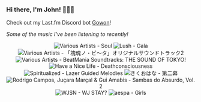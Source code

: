 ### Hi there, I'm John! 🏄🏻‍♂️

Check out my Last.fm Discord bot [Gowon](http://gowon.ca)!

_Some of the music I've been listening to recently!_


<!-- lastfm -->
<p align="center"><img src="https://lastfm.freetls.fastly.net/i/u/64s/cdb452633a888009912546e85ea574d2.jpg" title="Various Artists - Soul"> <img src="https://lastfm.freetls.fastly.net/i/u/64s/48097abd1a96f94660811ccbd6fc2d66.jpg" title="Lush - Gala"> <img src="https://lastfm.freetls.fastly.net/i/u/64s/a54c9871b4736c135f822b19c45827db.png" title="Various Artists - 「塊魂ノ・ビ〜タ」オリジナルサウンドトラック2"> <img src="https://lastfm.freetls.fastly.net/i/u/64s/a1718a63ed8f7907a6fec02393efda9c.jpg" title="Various Artists - BeatMania Soundtracks: THE SOUND OF TOKYO!"> <img src="https://lastfm.freetls.fastly.net/i/u/64s/d3c61cc49c4a8c8cda5ae56369e71fb9.jpg" title="Have a Nice Life - Deathconsciousness"> <img src="https://lastfm.freetls.fastly.net/i/u/64s/bac628fe97bb47c690cdd78020857312.jpg" title="Spiritualized - Lazer Guided Melodies"> <img src="https://lastfm.freetls.fastly.net/i/u/64s/8086ecd433cc422dbf16d45d6bd30329.jpg" title="きくおはな - 第二幕"> <img src="https://lastfm.freetls.fastly.net/i/u/64s/a45c0087a86962e00f8d9e4895fae50d.jpg" title="Rodrigo Campos, Juçara Marçal & Gui Amabis - Sambas do Absurdo, Vol. 2"> <img src="https://lastfm.freetls.fastly.net/i/u/64s/9262a9a00eecff0ad8fb1688c6a6d7b2.png" title="WJSN - WJ STAY?"> <img src="https://lastfm.freetls.fastly.net/i/u/64s/f222ebe3a68120ada7f5753a0d2ad2ab.png" title="aespa - Girls"> </p>
